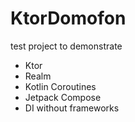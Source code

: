 # KtorDomofon

test project to demonstrate
* Ktor
* Realm
* Kotlin Coroutines
* Jetpack Compose
* DI without frameworks
